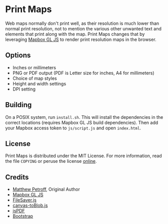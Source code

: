 # Print Maps

Web maps normally don't print well, as their resolution is much lower than
normal print resolution, not to mention the various other unwanted text and
elements that print along with the map. Print Maps changes that by leveraging
[Mapbox GL JS](https://github.com/mapbox/mapbox-gl-js) to render print
resolution maps in the browser.

## Options

* Inches or millimeters
* PNG or PDF output (PDF is Letter size for inches, A4 for millimeters)
* Choice of map styles
* Height and width settings
* DPI setting

## Building

On a POSIX system, run `install.sh`. This will install the dependencies in the
correct locations (requires Mapbox GL JS build dependencies). Then add your
Mapbox access token to `js/script.js` and open `index.html`.

## License

Print Maps is distributed under the MIT License. For more information, read the
file `COPYING` or peruse the license
[online](https://github.com/mpetroff/print-maps/blob/master/COPYING).

## Credits

* [Matthew Petroff](http://mpetroff.net/), Original Author
* [Mapbox GL JS](https://github.com/mapbox/mapbox-gl-js)
* [FileSaver.js](https://github.com/eligrey/FileSaver.js/)
* [canvas-toBlob.js](https://github.com/eligrey/canvas-toBlob.js)
* [jsPDF](https://github.com/MrRio/jsPDF)
* [Bootstrap](http://getbootstrap.com/)
